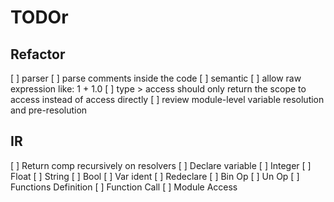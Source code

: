 # TODOr

## Refactor
[ ] parser
  [ ] parse comments inside the code
[ ] semantic
  [ ] allow raw expression like: 1 + 1.0
  [ ] type > access should only return the scope to access instead of access directly
  [ ] review module-level variable resolution and pre-resolution

## IR
[ ] Return comp recursively on resolvers
[ ] Declare variable
[ ] Integer
[ ] Float
[ ] String
[ ] Bool
[ ] Var ident
[ ] Redeclare
[ ] Bin Op
[ ] Un Op
[ ] Functions Definition
[ ] Function Call
[ ] Module Access